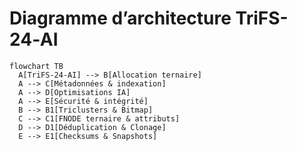 # Diagramme d’architecture TriFS-24‑AI

```mermaid
flowchart TB
  A[TriFS-24‑AI] --> B[Allocation ternaire]
  A --> C[Métadonnées & indexation]
  A --> D[Optimisations IA]
  A --> E[Sécurité & intégrité]
  B --> B1[Triclusters & Bitmap]
  C --> C1[FNODE ternaire & attributs]
  D --> D1[Déduplication & Clonage]
  E --> E1[Checksums & Snapshots]
```
